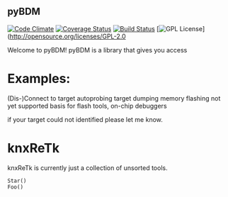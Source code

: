 
pyBDM
---

[![Code Climate](https://codeclimate.com/github/christoph2/pyA2L/badges/gpa.svg)](https://codeclimate.com/github/christoph2/pyBDM)
[![Coverage Status](https://coveralls.io/repos/github/christoph2/pyBDM/badge.svg?branch=master)](https://coveralls.io/github/christoph2/pyBDM?branch=master)
[![Build Status](https://travis-ci.org/christoph2/pyA2L.svg)](https://travis-ci.org/christoph2/pyBDM)
[![GPL License](http://img.shields.io/badge/license-GPL-blue.svg)](http://opensource.org/licenses/GPL-2.0

Welcome to pyBDM!
pyBDM is a library that gives you access

Examples:
========
(Dis-)Connect to target
autoprobing target
dumping memory
flashing not yet supported
basis for flash tools, on-chip debuggers

if your target could not identified please let me know.

knxReTk
===
knxReTk is currently just a collection of unsorted tools.

    Star()
    Foo()
